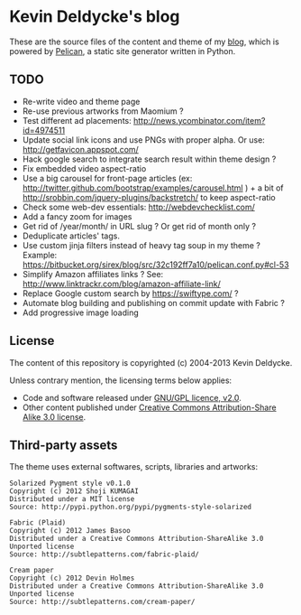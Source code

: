 Kevin Deldycke's blog
=====================

These are the source files of the content and theme of my [blog](http://kevin.deldycke.com),
which is powered by [Pelican](http://getpelican.com), a static site generator written in Python.


TODO
----

  * Re-write video and theme page
  * Re-use previous artworks from Maomium ?
  * Test different ad placements: http://news.ycombinator.com/item?id=4974511
  * Update social link icons and use PNGs with proper alpha. Or use: http://getfavicon.appspot.com/
  * Hack google search to integrate search result within theme design ?
  * Fix embedded video aspect-ratio
  * Use a big carousel for front-page articles (ex: http://twitter.github.com/bootstrap/examples/carousel.html ) + a bit of http://srobbin.com/jquery-plugins/backstretch/ to keep aspect-ratio
  * Check some web-dev essentials: http://webdevchecklist.com/
  * Add a fancy zoom for images
  * Get rid of /year/month/ in URL slug ? Or get rid of month only ?
  * Deduplicate articles' tags.
  * Use custom jinja filters instead of heavy tag soup in my theme ? Example: https://bitbucket.org/sirex/blog/src/32c192ff7a10/pelican.conf.py#cl-53
  * Simplify Amazon affiliates links ? See: http://www.linktrackr.com/blog/amazon-affiliate-link/
  * Replace Google custom search by https://swiftype.com/ ?
  * Automate blog building and publishing on commit update with Fabric ?
  * Add progressive image loading


License
-------

The content of this repository is copyrighted (c) 2004-2013 Kevin Deldycke.

Unless contrary mention, the licensing terms below applies:

  * Code and software released under [GNU/GPL licence, v2.0](http://www.fsf.org/licensing/licenses/gpl.html).
  * Other content published under [Creative Commons Attribution-Share Alike 3.0 license](http://creativecommons.org/licenses/by-sa/3.0/).


Third-party assets
------------------

The theme uses external softwares, scripts, libraries and artworks:

    Solarized Pygment style v0.1.0
    Copyright (c) 2012 Shoji KUMAGAI
    Distributed under a MIT license
    Source: http://pypi.python.org/pypi/pygments-style-solarized

    Fabric (Plaid)
    Copyright (c) 2012 James Basoo
    Distributed under a Creative Commons Attribution-ShareAlike 3.0 Unported license
    Source: http://subtlepatterns.com/fabric-plaid/

    Cream paper
    Copyright (c) 2012 Devin Holmes
    Distributed under a Creative Commons Attribution-ShareAlike 3.0 Unported license
    Source: http://subtlepatterns.com/cream-paper/
